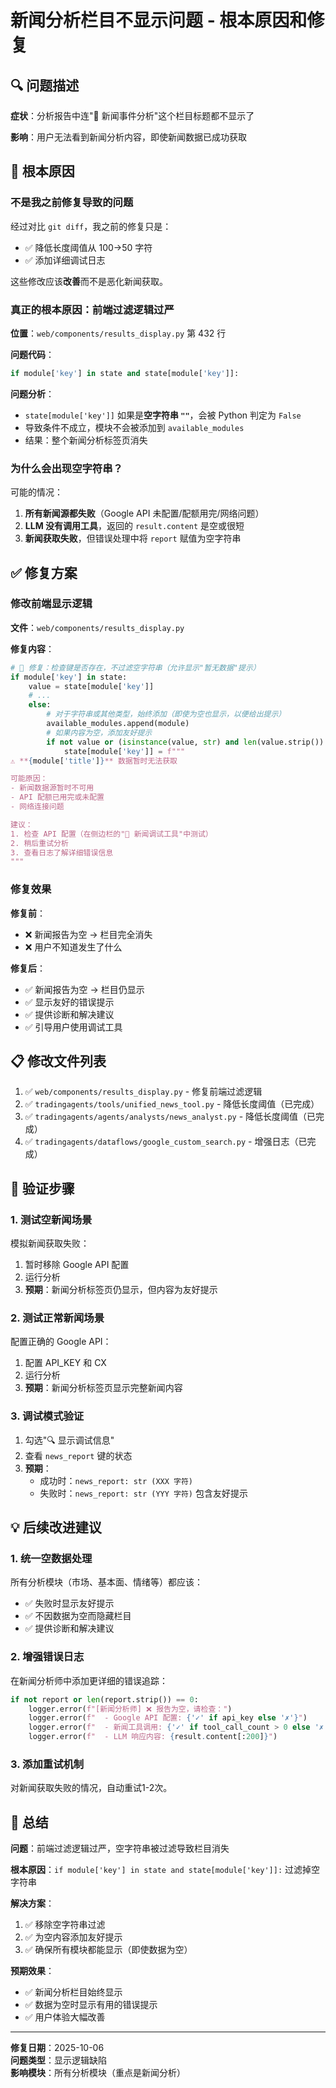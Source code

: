 # 新闻分析栏目不显示问题 - 根本原因和修复

## 🔍 问题描述

**症状**：分析报告中连"📰 新闻事件分析"这个栏目标题都不显示了

**影响**：用户无法看到新闻分析内容，即使新闻数据已成功获取

## 🎯 根本原因

### 不是我之前修复导致的问题

经过对比 `git diff`，我之前的修复只是：
- ✅ 降低长度阈值从 100→50 字符
- ✅ 添加详细调试日志

这些修改应该**改善**而不是恶化新闻获取。

### 真正的根本原因：前端过滤逻辑过严

**位置**：`web/components/results_display.py` 第 432 行

**问题代码**：
```python
if module['key'] in state and state[module['key']]:
```

**问题分析**：
- `state[module['key']]` 如果是**空字符串 `""`**，会被 Python 判定为 `False`
- 导致条件不成立，模块不会被添加到 `available_modules`
- 结果：整个新闻分析标签页消失

### 为什么会出现空字符串？

可能的情况：
1. **所有新闻源都失败**（Google API 未配置/配额用完/网络问题）
2. **LLM 没有调用工具**，返回的 `result.content` 是空或很短
3. **新闻获取失败**，但错误处理中将 `report` 赋值为空字符串

## ✅ 修复方案

### 修改前端显示逻辑

**文件**：`web/components/results_display.py`

**修复内容**：
```python
# 🔧 修复：检查键是否存在，不过滤空字符串（允许显示"暂无数据"提示）
if module['key'] in state:
    value = state[module['key']]
    # ...
    else:
        # 对于字符串或其他类型，始终添加（即使为空也显示，以便给出提示）
        available_modules.append(module)
        # 如果内容为空，添加友好提示
        if not value or (isinstance(value, str) and len(value.strip()) == 0):
            state[module['key']] = f"""
⚠️ **{module['title']}** 数据暂时无法获取

可能原因：
- 新闻数据源暂时不可用
- API 配额已用完或未配置
- 网络连接问题

建议：
1. 检查 API 配置（在侧边栏的"🔧 新闻调试工具"中测试）
2. 稍后重试分析
3. 查看日志了解详细错误信息
"""
```

### 修复效果

**修复前**：
- ❌ 新闻报告为空 → 栏目完全消失
- ❌ 用户不知道发生了什么

**修复后**：
- ✅ 新闻报告为空 → 栏目仍显示
- ✅ 显示友好的错误提示
- ✅ 提供诊断和解决建议
- ✅ 引导用户使用调试工具

## 📋 修改文件列表

1. ✅ `web/components/results_display.py` - 修复前端过滤逻辑
2. ✅ `tradingagents/tools/unified_news_tool.py` - 降低长度阈值（已完成）
3. ✅ `tradingagents/agents/analysts/news_analyst.py` - 降低长度阈值（已完成）
4. ✅ `tradingagents/dataflows/google_custom_search.py` - 增强日志（已完成）

## 🧪 验证步骤

### 1. 测试空新闻场景

模拟新闻获取失败：
1. 暂时移除 Google API 配置
2. 运行分析
3. **预期**：新闻分析标签页仍显示，但内容为友好提示

### 2. 测试正常新闻场景

配置正确的 Google API：
1. 配置 API_KEY 和 CX
2. 运行分析
3. **预期**：新闻分析标签页显示完整新闻内容

### 3. 调试模式验证

1. 勾选"🔍 显示调试信息"
2. 查看 `news_report` 键的状态
3. **预期**：
   - 成功时：`news_report: str (XXX 字符)`
   - 失败时：`news_report: str (YYY 字符)` 包含友好提示

## 💡 后续改进建议

### 1. 统一空数据处理

所有分析模块（市场、基本面、情绪等）都应该：
- ✅ 失败时显示友好提示
- ✅ 不因数据为空而隐藏栏目
- ✅ 提供诊断和解决建议

### 2. 增强错误日志

在新闻分析师中添加更详细的错误追踪：
```python
if not report or len(report.strip()) == 0:
    logger.error(f"[新闻分析师] ❌ 报告为空，请检查：")
    logger.error(f"  - Google API 配置: {'✓' if api_key else '✗'}")
    logger.error(f"  - 新闻工具调用: {'✓' if tool_call_count > 0 else '✗'}")
    logger.error(f"  - LLM 响应内容: {result.content[:200]}")
```

### 3. 添加重试机制

对新闻获取失败的情况，自动重试1-2次。

## 🎯 总结

**问题**：前端过滤逻辑过严，空字符串被过滤导致栏目消失

**根本原因**：`if module['key'] in state and state[module['key']]:` 过滤掉空字符串

**解决方案**：
1. ✅ 移除空字符串过滤
2. ✅ 为空内容添加友好提示
3. ✅ 确保所有模块都能显示（即使数据为空）

**预期效果**：
- ✅ 新闻分析栏目始终显示
- ✅ 数据为空时显示有用的错误提示
- ✅ 用户体验大幅改善

---

**修复日期**：2025-10-06  
**问题类型**：显示逻辑缺陷  
**影响模块**：所有分析模块（重点是新闻分析）

